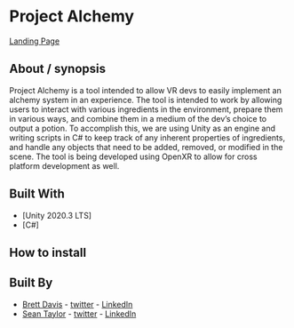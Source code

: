 # Project Alchemy

[Landing Page]()

## About / synopsis

Project Alchemy is a tool intended to allow VR devs to easily implement an alchemy system in an experience. The tool is intended to work by allowing users to interact with various ingredients in the environment, prepare them in various ways, and combine them in a medium of the dev’s choice to output a potion. To accomplish this, we are using Unity as an engine and writing scripts in C# to keep track of any inherent properties of ingredients, and handle any objects that need to be added, removed, or modified in the scene. The tool is being developed using OpenXR to allow for cross platform development as well.


## Built With

* [Unity 2020.3 LTS]
* [C#]

## How to install



## Built By

* [Brett Davis](https://github.com/menacingmanatee) - [twitter](https://twitter.com/bre_p_d) - [LinkedIn](https://www.linkedin.com/in/brett-p-davis/)
* [Sean Taylor](https://github.com/madmansilver) - [twitter]() - [LinkedIn]()

